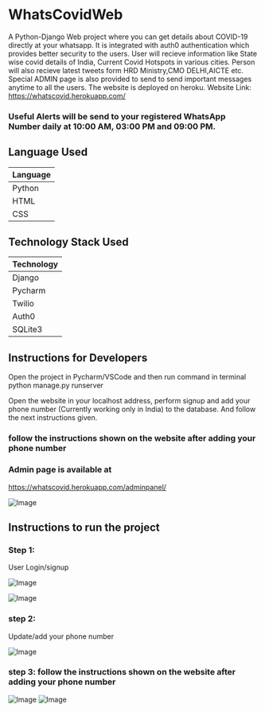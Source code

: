 # WhatsCovidWeb
A Python-Django Web project where you can get details about COVID-19 directly at your whatsapp. It is integrated with auth0 authentication
which provides better security to the users. User will recieve information like State wise covid details of India, Current Covid Hotspots
in various cities. Person will also recieve latest tweets form HRD Ministry,CMO DELHI,AICTE etc. Special ADMIN page is also provided to send
to send important messages anytime to all the users.
The website is deployed on heroku.
Website Link:
https://whatscovid.herokuapp.com/

### Useful Alerts will be send to your registered WhatsApp Number daily at 10:00 AM, 03:00 PM and 09:00 PM.

## Language Used
|Language|
|------|
| Python |
| HTML |
| CSS |
## Technology Stack Used
| Technology |
|---------|
| Django |
| Pycharm |
| Twilio |
| Auth0 |
| SQLite3 |




## Instructions for Developers
Open the project in Pycharm/VSCode and then run command in terminal 
python manage.py runserver

Open the website in your localhost address, perform signup and add your phone number (Currently working only in India) to the database. And follow the next instructions given.
### follow the instructions shown on the website after adding your phone number

### Admin page is available at
https://whatscovid.herokuapp.com/adminpanel/

![Image](https://i.ibb.co/bg0T3S3/4.jpg)


## Instructions to run the project
### Step 1:
User Login/signup

![Image](https://i.ibb.co/k0KBQrJ/1.jpg)

![Image](https://i.ibb.co/FH0Pk35/2.jpg)

### step 2:
Update/add your phone number 

![Image](https://i.ibb.co/Tv74sYJ/3.jpg)

### step 3: follow the instructions shown on the website after adding your phone number






![Image](https://i.ibb.co/mytmv24/5.jpg)
![Image](https://i.ibb.co/B3yQ5zy/6.jpg)





